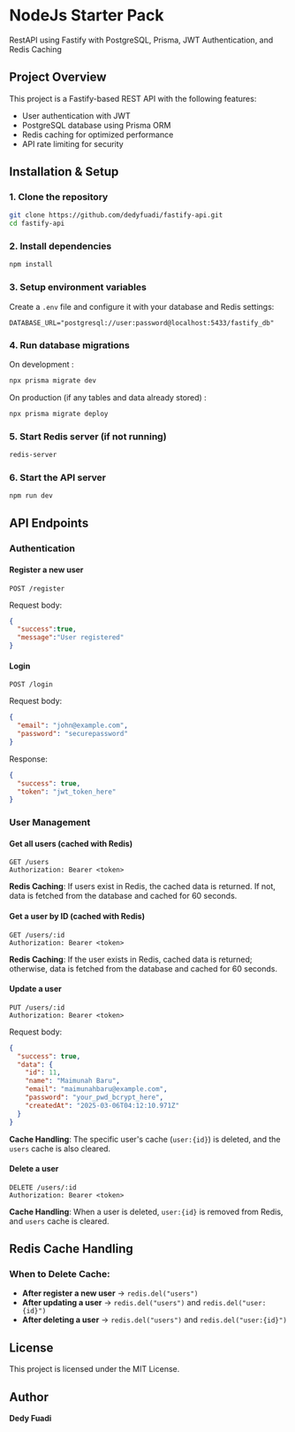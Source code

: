 # NodeJs Starter Pack
RestAPI using Fastify with PostgreSQL, Prisma, JWT Authentication, and Redis Caching

## Project Overview
This project is a Fastify-based REST API with the following features:
- User authentication with JWT
- PostgreSQL database using Prisma ORM
- Redis caching for optimized performance
- API rate limiting for security

## Installation & Setup
### 1. Clone the repository
```sh
git clone https://github.com/dedyfuadi/fastify-api.git
cd fastify-api
```

### 2. Install dependencies
```sh
npm install
```

### 3. Setup environment variables
Create a `.env` file and configure it with your database and Redis settings:
```env
DATABASE_URL="postgresql://user:password@localhost:5433/fastify_db"
```

### 4. Run database migrations
On development :
```sh
npx prisma migrate dev
```

On production (if any tables and data already stored) :
```sh
npx prisma migrate deploy
```

### 5. Start Redis server (if not running)
```sh
redis-server
```

### 6. Start the API server
```sh
npm run dev
```

## API Endpoints
### Authentication
#### Register a new user
```http
POST /register
```
Request body:
```json
{
  "success":true,
  "message":"User registered"
}
```

#### Login
```http
POST /login
```
Request body:
```json
{
  "email": "john@example.com",
  "password": "securepassword"
}
```
Response:
```json
{
  "success": true,
  "token": "jwt_token_here"
}
```

### User Management
#### Get all users (cached with Redis)
```http
GET /users
Authorization: Bearer <token>
```
**Redis Caching**: If users exist in Redis, the cached data is returned. If not, data is fetched from the database and cached for 60 seconds.

#### Get a user by ID (cached with Redis)
```http
GET /users/:id
Authorization: Bearer <token>
```
**Redis Caching**: If the user exists in Redis, cached data is returned; otherwise, data is fetched from the database and cached for 60 seconds.

#### Update a user
```http
PUT /users/:id
Authorization: Bearer <token>
```
Request body:
```json
{
  "success": true,
  "data": {
    "id": 11,
    "name": "Maimunah Baru",
    "email": "maimunahbaru@example.com",
    "password": "your_pwd_bcrypt_here",
    "createdAt": "2025-03-06T04:12:10.971Z"
  }
}
```
**Cache Handling**: The specific user's cache (`user:{id}`) is deleted, and the `users` cache is also cleared.

#### Delete a user
```http
DELETE /users/:id
Authorization: Bearer <token>
```
**Cache Handling**: When a user is deleted, `user:{id}` is removed from Redis, and `users` cache is cleared.

## Redis Cache Handling
### When to Delete Cache:
- **After register a new user** → `redis.del("users")`
- **After updating a user** → `redis.del("users")` and `redis.del("user:{id}")`
- **After deleting a user** → `redis.del("users")` and `redis.del("user:{id}")`

## License
This project is licensed under the MIT License.

## Author
**Dedy Fuadi**

